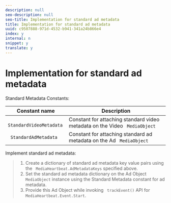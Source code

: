 ```yaml
---
description: null
seo-description: null
seo-title: Implementation for standard ad metadata
title: Implementation for standard ad metadata
uuid: c9507888-971d-4532-b941-341a24b866e4
index: y
internal: n
snippet: y
translate: y
---
```


# Implementation for standard ad metadata

Standard Metadata Constants:


|  Constant name  | Description  |
|---|---|
|  ` StandardVideoMetadata`  | Constant for attaching standard video metadata on the Video ` MediaObject`  |
|  ` StandardAdMetadata`  | Constant for attaching standard ad metadata on the Ad ` MediaObject`  |

Implement standard ad metadata:

>1. Create a dictionary of standard ad metadata key value pairs using the ` MediaHeartbeat.AdMetadataKeys` specified above.
>1. Set the standard ad metadata dictionary on the Ad Object ` MediaObject` instance using the Standard Metadata constant for ad metadata.
>1. Provide this Ad Object while invoking ` trackEvent()` API for ` MediaHeartbeat.Event.Start`.
